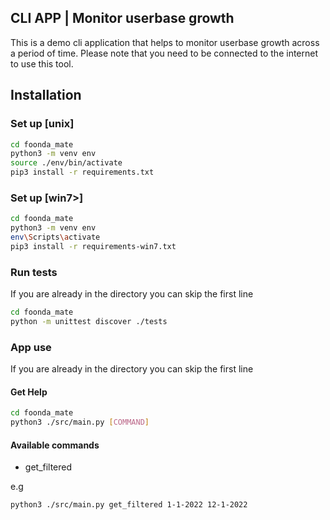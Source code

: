 ## CLI APP | Monitor userbase growth

This is a demo cli application that helps to monitor userbase growth across a period of time. Please note that you need to be connected to the internet to use this tool.

## Installation
### Set up [unix]
```bash
cd foonda_mate
python3 -m venv env
source ./env/bin/activate
pip3 install -r requirements.txt
```
### Set up [win7>]
```bash
cd foonda_mate
python3 -m venv env
env\Scripts\activate
pip3 install -r requirements-win7.txt
```

### Run tests
If you are already in the directory you can skip the first line
```bash
cd foonda_mate
python -m unittest discover ./tests
```

### App use
If you are already in the directory you can skip the first line

#### Get Help
```bash
cd foonda_mate
python3 ./src/main.py [COMMAND]

```

#### Available commands
- get_filtered

e.g
```bash
python3 ./src/main.py get_filtered 1-1-2022 12-1-2022
```